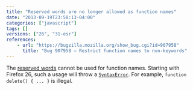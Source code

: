 ```yaml
---
title: "Reserved words are no longer allowed as function names"
date: "2013-09-19T23:58:13-04:00"
categories: ["javascript"]
tags: []
versions: ["26", "31-esr"]
references:
    - url: "https://bugzilla.mozilla.org/show_bug.cgi?id=907958"
      title: "Bug 907958 – Restrict function names to non-keywords"
---
```

The [reserved words](https://developer.mozilla.org/docs/Web/JavaScript/Reference/Reserved_Words) cannot be used for function names. Starting with Firefox 26, such a usage will throw a [`SyntaxError`](https://developer.mozilla.org/docs/Web/JavaScript/Reference/Global_Objects/SyntaxError). For example, `function delete() { ... }` is illegal.
